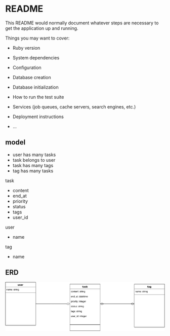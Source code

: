 # README

This README would normally document whatever steps are necessary to get the
application up and running.

Things you may want to cover:

* Ruby version

* System dependencies

* Configuration

* Database creation

* Database initialization

* How to run the test suite

* Services (job queues, cache servers, search engines, etc.)

* Deployment instructions

* ...

## model
- user has many tasks
- task belongs to user
- task has many tags
- tag has many tasks

task
- content
- end_at
- priority
- status
- tags
- user_id

user
- name

tag
- name

## ERD
![ERD](db/erd.png)